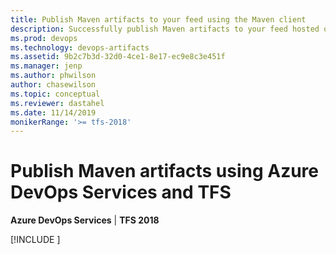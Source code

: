 ```yaml
---
title: Publish Maven artifacts to your feed using the Maven client
description: Successfully publish Maven artifacts to your feed hosted on Azure DevOps Services or Team Foundation Server
ms.prod: devops
ms.technology: devops-artifacts
ms.assetid: 9b2c7b3d-32d0-4ce1-8e17-ec9e8c3e451f
ms.manager: jenp
ms.author: phwilson
author: chasewilson
ms.topic: conceptual
ms.reviewer: dastahel
ms.date: 11/14/2019
monikerRange: '>= tfs-2018'
---
```


 

# Publish Maven artifacts using Azure DevOps Services and TFS

**Azure DevOps Services** | **TFS 2018**

[!INCLUDE [](../_shared/maven/publish.md)]
